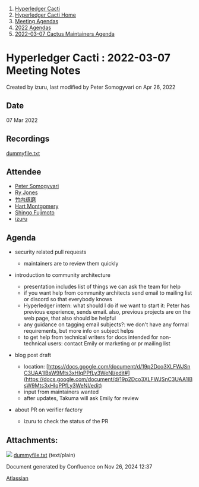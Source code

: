 1. [Hyperledger Cacti](index.html)
2. [Hyperledger Cacti Home](Hyperledger-Cacti-Home_20414469.html)
3. [Meeting Agendas](Meeting-Agendas_20414488.html)
4. [2022 Agendas](2022-Agendas_20415317.html)
5. [2022-03-07 Cactus Maintainers Agenda](2022-03-07-Cactus-Maintainers-Agenda_20415382.html)

# Hyperledger Cacti : 2022-03-07 Meeting Notes

Created by izuru, last modified by Peter Somogyvari on Apr 26, 2022

## Date

07 Mar 2022

## Recordings

[dummyfile.txt](attachments/20415384/20415428.txt)

## Attendee

- [Peter Somogyvari](https://lf-hyperledger.atlassian.net/wiki/people/557058:54be3a11-ffe8-43a5-b37d-c854a0aa21c3?ref=confluence)
- [Ry Jones](https://lf-hyperledger.atlassian.net/wiki/people/557058:078cecfc-fb17-4d9a-8759-b5b74efa6850?ref=confluence)
- [竹内琢磨](https://lf-hyperledger.atlassian.net/wiki/people/70121:99daf5c8-226c-43d4-9f24-0a46a0546192?ref=confluence)
- [Hart Montgomery](https://lf-hyperledger.atlassian.net/wiki/people/712020:86f447c0-86dc-43b3-ac03-6a31923bbb84?ref=confluence)
- [Shingo Fujimoto](https://lf-hyperledger.atlassian.net/wiki/people/712020:14e583f1-56ad-4e76-a373-78870fbd000f?ref=confluence)
- [izuru](https://lf-hyperledger.atlassian.net/wiki/people/625569d1eee0a9006ab7e9d8?ref=confluence)

## Agenda

- security related pull requests
  
  - maintainers are to review them quickly
- introduction to community architecture
  
  - presentation includes list of things we can ask the team for help
  - if you want help from community architects send email to mailing list or discord so that everybody knows
  - Hyperledger intern: what should I do if we want to start it: Peter has previous experience, sends email. also, previous projects are on the web page, that also should be helpful
  - any guidance on tagging email subjects?: we don't have any formal requirements, but more info on subject helps
  - to get help from technical writers for docs intended for non-technical users: contact Emily or marketing or pr mailing list
- blog post draft
  
  - location: [https://docs.google.com/document/d/19p2Dco3XLFWJSnC3UAA1lBsW9Mts3xHIqPPfLy3WeNI/edit#](https://docs.google.com/document/d/19p2Dco3XLFWJSnC3UAA1lBsW9Mts3xHIqPPfLy3WeNI/edit)
  - input from maintainers wanted
  - after updates, Takuma will ask Emily for review
- about PR on verifier factory
  
  - izuru to check the status of the PR

## Attachments:

![](images/icons/bullet_blue.gif) [dummyfile.txt](attachments/20415384/20415428.txt) (text/plain)

Document generated by Confluence on Nov 26, 2024 12:37

[Atlassian](http://www.atlassian.com/)
